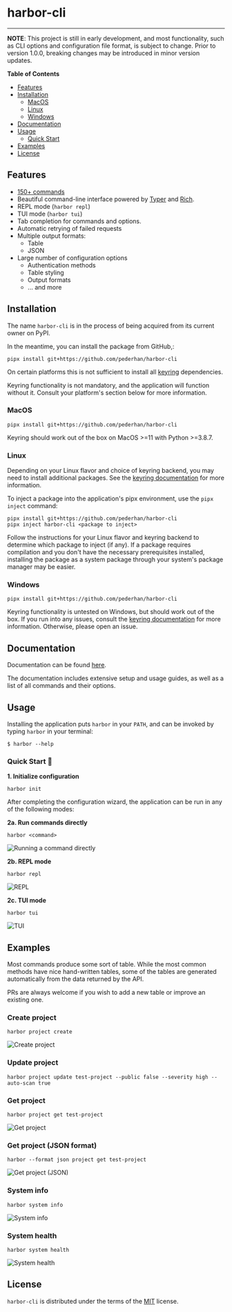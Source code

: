 # harbor-cli

<!-- [![PyPI - Version](https://img.shields.io/pypi/v/harbor-cli.svg)](https://pypi.org/project/harbor-cli)
[![PyPI - Python Version](https://img.shields.io/pypi/pyversions/harbor-cli.svg)](https://pypi.org/project/harbor-cli) -->

-----

**NOTE**: This project is still in early development, and most functionality, such as CLI options and configuration file format, is subject to change. Prior to version 1.0.0, breaking changes may be introduced in minor version updates.

**Table of Contents**

- [Features](#features)
- [Installation](#installation)
  - [MacOS](#macos)
  - [Linux](#linux)
  - [Windows](#windows)
- [Documentation](#documentation)
- [Usage](#usage)
  - [Quick Start](#quick-start-)
- [Examples](#examples)
- [License](#license)

## Features

- [150+ commands](https://pederhan.github.io/harbor-cli/commands/)
- Beautiful command-line interface powered by [Typer](https://github.com/tiangolo/typer) and [Rich](https://github.com/Textualize/rich).
- REPL mode (`harbor repl`)
- TUI mode (`harbor tui`)
- Tab completion for commands and options.
- Automatic retrying of failed requests
- Multiple output formats:
    - Table
    - JSON
- Large number of configuration options
    - Authentication methods
    - Table styling
    - Output formats
    - ... and more


## Installation


The name `harbor-cli` is in the process of being acquired from its current owner on PyPI.

In the meantime, you can install the package from GitHub,:

```
pipx install git+https://github.com/pederhan/harbor-cli
```

On certain platforms this is not sufficient to install all [keyring](https://github.com/jaraco/keyring) dependencies.

Keyring functionality is not mandatory, and the application will function without it. Consult your platform's section below for more information.


### MacOS

```
pipx install git+https://github.com/pederhan/harbor-cli
```

Keyring should work out of the box on MacOS >=11 with Python >=3.8.7.


### Linux

Depending on your Linux flavor and choice of keyring backend, you may need to install additional packages. See the [keyring documentation](https://keyring.readthedocs.io/en/latest/#installing-keyring) for more information.

To inject a package into the application's pipx environment, use the `pipx inject` command:


```
pipx install git+https://github.com/pederhan/harbor-cli
pipx inject harbor-cli <package to inject>
```

Follow the instructions for your Linux flavor and keyring backend to determine which package to inject (if any). If a package requires compilation and you don't have the necessary prerequisites installed, installing the package as a system package through your system's package manager may be easier.

### Windows

```
pipx install git+https://github.com/pederhan/harbor-cli
```

Keyring functionality is untested on Windows, but should work out of the box. If you run into any issues, consult the [keyring documentation](https://github.com/jaraco/keyring#readme) for more information. Otherwise, please open an issue.




## Documentation

Documentation can be found [here](https://pederhan.github.io/harbor-cli/).

The documentation includes extensive setup and usage guides, as well as a list of all commands and their options.

## Usage


Installing the application puts `harbor` in your `PATH`, and can be invoked by typing `harbor` in your terminal:

```console
$ harbor --help
```



<!-- Cut before here -->

### Quick Start 🚀


**1. Initialize configuration**

```
harbor init
```

After completing the configuration wizard, the application can be run in any of the following modes:

**2a. Run commands directly**

```
harbor <command>
```

![Running a command directly](docs/assets/readme/command.png)

**2b. REPL mode**

```
harbor repl
```

![REPL](docs/assets/readme/repl.png)

**2c. TUI mode**

```
harbor tui
```

![TUI](docs/assets/readme/tui.png)

## Examples

Most commands produce some sort of table. While the most common methods have nice hand-written tables, some of the tables are generated automatically from the data returned by the API.

PRs are always welcome if you wish to add a new table or improve an existing one.

### Create project

```
harbor project create
```

![Create project](docs/assets/readme/examples/create_project.png)

### Update project


```
harbor project update test-project --public false --severity high --auto-scan true
```

### Get project

```
harbor project get test-project
```

![Get project](docs/assets/readme/examples/get_project.png)

### Get project (JSON format)

```
harbor --format json project get test-project
```

![Get project (JSON)](docs/assets/readme/examples/get_project_json.png)

### System info

```
harbor system info
```

<!-- All examples are running with COLUMNS=140. -->

![System info](docs/assets/readme/examples/system_info.png)

### System health

```
harbor system health
```

![System health](docs/assets/readme/examples/system_health.png)

## License

`harbor-cli` is distributed under the terms of the [MIT](https://spdx.org/licenses/MIT.html) license.
